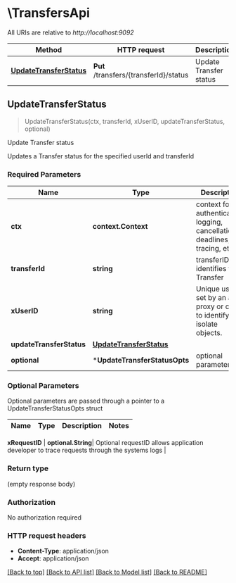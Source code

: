 # \TransfersApi

All URIs are relative to *http://localhost:9092*

Method | HTTP request | Description
------------- | ------------- | -------------
[**UpdateTransferStatus**](TransfersApi.md#UpdateTransferStatus) | **Put** /transfers/{transferId}/status | Update Transfer status



## UpdateTransferStatus

> UpdateTransferStatus(ctx, transferId, xUserID, updateTransferStatus, optional)

Update Transfer status

Updates a Transfer status for the specified userId and transferId

### Required Parameters


Name | Type | Description  | Notes
------------- | ------------- | ------------- | -------------
**ctx** | **context.Context** | context for authentication, logging, cancellation, deadlines, tracing, etc.
**transferId** | **string**| transferID that identifies the Transfer | 
**xUserID** | **string**| Unique userID set by an auth proxy or client to identify and isolate objects. | 
**updateTransferStatus** | [**UpdateTransferStatus**](UpdateTransferStatus.md)|  | 
 **optional** | ***UpdateTransferStatusOpts** | optional parameters | nil if no parameters

### Optional Parameters

Optional parameters are passed through a pointer to a UpdateTransferStatusOpts struct


Name | Type | Description  | Notes
------------- | ------------- | ------------- | -------------



 **xRequestID** | **optional.String**| Optional requestID allows application developer to trace requests through the systems logs | 

### Return type

 (empty response body)

### Authorization

No authorization required

### HTTP request headers

- **Content-Type**: application/json
- **Accept**: application/json

[[Back to top]](#) [[Back to API list]](../README.md#documentation-for-api-endpoints)
[[Back to Model list]](../README.md#documentation-for-models)
[[Back to README]](../README.md)

